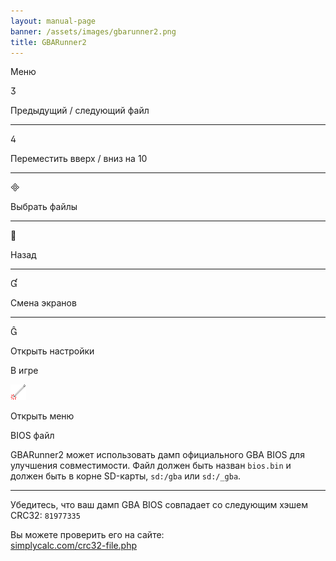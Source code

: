 ```yaml
---
layout: manual-page
banner: /assets/images/gbarunner2.png
title: GBARunner2
---
```


<div class="section-title">Меню</div>
<div class="section-body">
    <div class="button-action-group">
        <p class="button-action button">&#xE07D;</p>
        <p class="button-action-text">Предыдущий / следующий файл</p>
    </div>
    <hr>
    <div class="button-action-group">
        <p class="button-action button">&#xE07E;</p>
        <p class="button-action-text">Переместить вверх / вниз на 10</p>
    </div>
    <hr>
    <div class="button-action-group">
        <p class="button-action button">&#xE000;</p>
        <p class="button-action-text">Выбрать файлы</p>
    </div>
    <hr>
    <div class="button-action-group">
        <p class="button-action button">&#xE001;</p>
        <p class="button-action-text">Назад</p>
    </div>
    <hr>
    <div class="button-action-group">
        <p class="button-action button">&#xE004;</p>
        <p class="button-action-text">Смена экранов</p>
    </div>
    <hr>
    <div class="button-action-group">
        <p class="button-action button">&#xE005;</p>
        <p class="button-action-text">Открыть настройки</p>
    </div>
</div>
<div class="section-title">В игре</div>
<div class="section-body">
    <div class="button-action-group">
        <p class="button-action"><img src="/assets/images/tap.png" alt="Коснитесь сенсорного экрана"></p>
        <p class="button-action-text">Открыть меню</p>
    </div>
</div>
<div class="section-title">BIOS файл</div>
<div class="section-body">
    <p>
        GBARunner2 может использовать дамп официального GBA BIOS для улучшения совместимости. Файл должен быть назван <code>bios.bin</code> и должен быть в корне SD-карты, <code>sd:/gba</code> или <code>sd:/_gba</code>.
    </p>
    <hr>
    <p>
        Убедитесь, что ваш дамп GBA BIOS совпадает со следующим хэшем CRC32: <code>81977335</code>
    </p>
    <p>
        Вы можете проверить его на сайте:<br><a href="https://simplycalc.com/crc32-file.php">simplycalc.com/crc32-file.php</a>
    </p>
</div>
